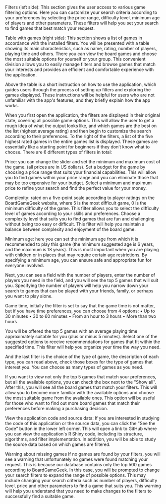 Filters (left side): This section gives the user access to various game filtering options. Here you can customize your search criteria according to your preferences by selecting the price range, difficulty level, minimum age of players and other parameters. These filters will help you set your search to find games that best match your request.

Table with games (right side): This section shows a list of games in accordance with the installed filters. You will be presented with a table showing its main characteristics, such as name, rating, number of players, playing time and others. There you can view the board games and choose the most suitable options for yourself or your group. This convenient division allows you to easily manage filters and browse games that match your interests and provides an efficient and comfortable experience with the application.

Above the table is a short instruction on how to use the application, which guides users through the process of setting up filters and exploring the games displayed. These instructions will be helpful for users who are not unfamiliar with the app's features, and they briefly explain how the app works.

When you first open the application, the filters are displayed in their original state, covering all possible game options. This will allow the user to get a rough idea of what the output looks like, and which games are the best on the list (highest average rating) and then begin to customize the search according to their preferences. To the right of the filters, a list of the five highest rated games in the entire games list is displayed. These games are essentially like a starting point for beginners if they don’t know what to choose. There are 6 different types of filters in total:

Price: you can change the slider and set the minimum and maximum cost of the game. (all prices are in US dollars). Set a budget for the game by choosing a price range that suits your financial capabilities. This will allow you to find games within your price range and you can eliminate those that may be too expensive for your budget. Select a minimum and maximum price to refine your search and find the perfect value for your money.

Complexity: rated on a five-point scale according to player ratings on the BoardGameGeek website, where 5 is the most difficult game, 0 is the minimum difficulty of the game. This filter allows you to select the difficulty level of games according to your skills and preferences. Choose a complexity level that suits you to find games that are fun and challenging without being too easy or difficult. This filter will help you maintain a balance between complexity and enjoyment of the board game.
 
Minimum age: here you can set the minimum age from which it is recommended to play this game (the minimum suggested age is 6 years, and the maximum is 18 years). This is most important when you are playing with children or in places that may require certain age restrictions. By specifying a minimum age, you can ensure safe and appropriate fun for everyone involved.
 
Next, you can see a field with the number of players, enter the number of players you need in the field, and you will see the top 5 games that will suit you. Specifying the number of players will help you narrow down your search to games that can be played with your friends, family, or perhaps you want to play alone.

Game time, initially the filter is set to say that the game time is not matter, but if you have time preferences, you can choose from 4 options:
•	Up to 30 minutes
•	30 to 60 minutes
•	From an hour to 3 hours
•	More than two hours

You will be offered the top 5 games with an average playing time approximately suitable for you (plus or minus 5 minutes). Select one of the suggested options to receive recommendations for games that fit within the specified time. This filter will help you organize your time the way you need.

And the last filter is the choice of the type of game, the description of each type, you can read above, check those boxes for the type of games that interest you. You can choose as many types of games as you need.

If you want to view not only the top 5 games that match your preferences, but all the available options, you can check the box next to the "Show all". After this, you will see all the board games that match your filters. This will allow you to become more familiar with the available options and choose the most suitable game from the available ones. This option will be useful for those who want to find out more board games that match their preferences before making a purchasing decision.

View the application code and source data: If you are interested in studying the code of this application or the source data, you can click the "See the Code" button in the lower left corner. This will open a link to GitHub where you can view the application's R Shiny code, including its structure, algorithms, and filter implementation. In addition, you will be able to study the source data based on which games are filtered. 

Warning about missing games If no games are found by your filters, you will see a warning that unfortunately no games were found matching your request. This is because our database contains only the top 500 games according to BoardGameGeek. In this case, you will be prompted to change your search filters to expand the range of possible options. This may include changing your search criteria such as number of players, difficulty level, price and other parameters to find a game that suits you. This warning will help you understand that you need to make changes to the filters to successfully find a suitable game.
